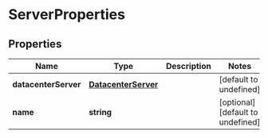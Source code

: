 # ServerProperties

## Properties
| Name | Type | Description | Notes |
| ------------ | ------------- | ------------- | ------------- |
| **datacenterServer** | [**DatacenterServer**](DatacenterServer.md) |  | [default to undefined] |
| **name** | **string** |  | [optional] [default to undefined] |


